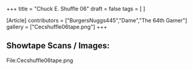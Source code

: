 +++
title = "Chuck E. Shuffle 06"
draft = false
tags = [ ]

[Article]
contributors = ["BurgersNuggs445","Dame","The 64th Gamer"]
gallery = ["Cecshuffle06tape.png"]
+++
##  Showtape Scans / Images: ## 
<gallery>
File:Cecshuffle06tape.png
</gallery>